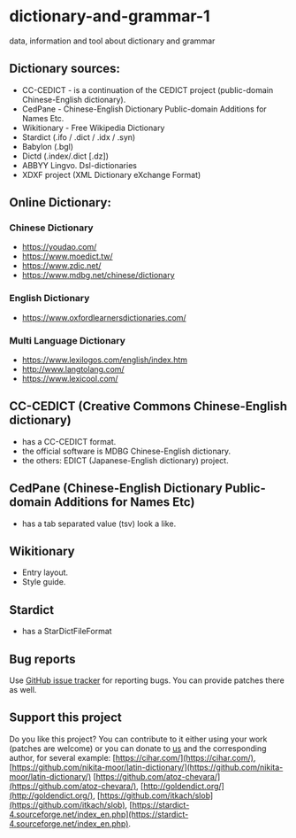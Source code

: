# dictionary-and-grammar-1
data, information and tool about dictionary and grammar


## Dictionary sources:
* CC-CEDICT - is a continuation of the CEDICT project (public-domain Chinese-English dictionary).
* CedPane - Chinese-English Dictionary Public-domain Additions for Names Etc.
* Wikitionary - Free Wikipedia Dictionary
* Stardict (.ifo / .dict / .idx / .syn)
* Babylon (.bgl)
* Dictd (.index/.dict [.dz])
* ABBYY Lingvo. Dsl-dictionaries
* XDXF project (XML Dictionary eXchange Format)

## Online Dictionary:
### Chinese Dictionary
- https://youdao.com/
- https://www.moedict.tw/
- https://www.zdic.net/
- https://www.mdbg.net/chinese/dictionary

### English Dictionary
- https://www.oxfordlearnersdictionaries.com/

### Multi Language Dictionary
- https://www.lexilogos.com/english/index.htm
- http://www.langtolang.com/
- https://www.lexicool.com/

## CC-CEDICT (Creative Commons Chinese-English dictionary)
- has a CC-CEDICT format.
- the official software is MDBG Chinese-English dictionary.
- the others: EDICT (Japanese-English dictionary) project.

## CedPane (Chinese-English Dictionary Public-domain Additions for Names Etc)
- has a tab separated value (tsv) look a like.

## Wikitionary 
- Entry layout.
- Style guide.

## Stardict
- has a StarDictFileFormat

## Bug reports
Use [GitHub issue tracker](https://github.com/programmerbiasa/dictionary-and-grammar-1/issues) for reporting bugs. You can provide patches there as well.

## Support this project
Do you like this project? You can contribute to it either using your work (patches are welcome) or you can donate to [us](https://trakteer.id/promanfaat) and the corresponding author,  for several example: [https://cihar.com/](https://cihar.com/),  [https://github.com/nikita-moor/latin-dictionary/](https://github.com/nikita-moor/latin-dictionary/) [https://github.com/atoz-chevara/](https://github.com/atoz-chevara/), [http://goldendict.org/](http://goldendict.org/), [https://github.com/itkach/slob](https://github.com/itkach/slob), [https://stardict-4.sourceforge.net/index_en.php](https://stardict-4.sourceforge.net/index_en.php).
